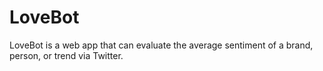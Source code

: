 # LoveBot
LoveBot is a web app that can evaluate the average sentiment of a brand, person, or trend via Twitter.
